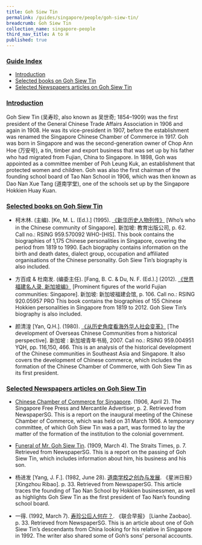 ```yaml
---
title: Goh Siew Tin
permalink: /guides/singapore/people/goh-siew-tin/
breadcrumb: Goh Siew Tin
collection_name: singapore-people
third_nav_title: A to H
published: true
---
```



### <u>Guide Index</u>

* [Introduction](#introduction)
* [Selected books on Goh Siew Tin](#selected-books-on-goh-siew-tin)
* [Selected Newspapers articles on Goh Siew Tin](#selected-books-on-goh-siew-tin)

### <u>Introduction</u>

Goh Siew Tin (吴寿珍, also known as 吴世奇; 1854–1909) was the first president of the General Chinese Trade Affairs Association in 1906 and again in 1908. He was its vice-president in 1907, before the establishment was renamed the Singapore Chinese Chamber of Commerce in 1917. Goh was born in Singapore and was the second-generation owner of Chop Ann Hoe (万安号), a tin, timber and export business that was set up by his father who had migrated from Fujian, China to Singapore. In 1898, Goh was appointed as a committee member of Poh Leung Kuk, an establishment that protected women and children. Goh was also the first chairman of the founding school board of Tao Nan School in 1906, which was then known as Dao Nan Xue Tang (道南学堂), one of the schools set up by the Singapore Hokkien Huay Kuan.


### <u>Selected books on Goh Siew Tin</u>

* 柯木林. (主编). [Ke, M. L. (Ed.).] (1995). [《新华历史人物列传》](http://eservice.nlb.gov.sg/item_holding_s.aspx?bid=84500628) [Who’s who in the Chinese community of Singapore]. 新加坡: 教育出版公司, p. 62.
Call no.: RSING 959.570092 WHO-\[HIS\].
This book contains the biographies of 1,175 Chinese personalities in Singapore, covering the period from 1819 to 1990. Each biography contains information on the birth and death dates, dialect group, occupation and affiliated organisations of the Chinese personality. Goh Siew Tin’s biography is also included.


* 方百成 & 杜南发. (编委主任). [Fang, B. C. & Du, N. F. (Ed.).] (2012). [《世界福建名人录, 新加坡编》](http://eservice.nlb.gov.sg/item_holding_s.aspx?bid=200125706) [Prominent figures of the world Fujian communities: Singapore]. 新加坡: 新加坡福建会馆, p. 106.
Call no.: RSING 920.05957 PRO
This book contains the biographies of 155 Chinese Hokkien personalities in Singapore from 1819 to 2012. Goh Siew Tin’s biography is also included.


* 颜清湟 [Yan, Q.H.]. (1980). [《从历史角度看海外华人社会变革》](http://eservice.nlb.gov.sg/item_holding_s.aspx?bid=12918025) [The development of Overseas Chinese Communities from a historical perspective]. 新加坡 : 新加坡青年书局, 2007.
Call no.: RSING 959.004951 YQH, pp. 116,150, 466.
This is an analysis of the historical development of the Chinese communities in Southeast Asia and Singapore. It also covers the development of Chinese commerce, which includes the formation of the Chinese Chamber of Commerce, with Goh Siew Tin as its first president.


### <u>Selected Newspapers articles on Goh Siew Tin</u>

* [Chinese Chamber of Commerce for Singapore](http://eresources.nlb.gov.sg/newspapers/Digitised/Article/singfreepressb19060402-1.2.8). (1906, April 2). The Singapore Free Press and Mercantile Advertiser, p. 2. Retrieved from NewspaperSG.
This is a report on the inaugural meeting of the Chinese Chamber of Commerce, which was held on 31 March 1906. A temporary committee, of which Goh Siew Tin was a part, was formed to lay the matter of the formation of the institution to the colonial government.


* [Funeral of Mr. Goh Siew Tin](http://eresources.nlb.gov.sg/newspapers/Digitised/Article/straitstimes19090304-1.2.68). (1909, March 4). The Straits Times, p. 7. Retrieved from NewspaperSG.
This is a report on the passing of Goh Siew Tin, which includes information about him, his business and his son.


* 杨进发 [Yang, J. F.]. (1982, June 28). [道南学校之创办与发展](http://eresources.nlb.gov.sg/newspapers/Digitised/Article/scjp19820628-1.2.59.1.6). 《星洲日报》 [Xingzhou Ribao]. p. 33. Retrieved from NewspaperSG.
This article traces the founding of Tao Nan School by Hokkien businessmen, as well as highlights Goh Siew Tin as the first president of Tao Nan’s founding school board.


* 一得. (1992, March 7). [寿珍公后人何在？](http://eresources.nlb.gov.sg/newspapers/Digitised/Article/lhzb19920307-1.2.77.1).  《联合早报》 [Lianhe Zaobao]. p. 33. Retrieved from NewspaperSG.
This is an article about one of Goh Siew Tin’s descendants from China looking for his relative in Singapore in 1992. The writer also shared some of Goh’s sons’ personal accounts.